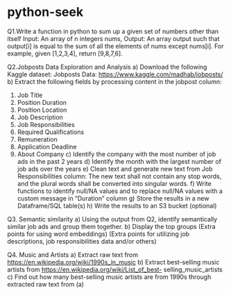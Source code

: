 # python-seek
Q1.Write a function in python to sum up a given set of numbers other than itself
Input: An array of n integers nums,
Output: An array output such that output[i] is equal to the sum of all the elements
of nums except nums[i].
For example, given [1,2,3,4], return [9,8,7,6].

Q2.Jobposts Data Exploration and Analysis
a) Download the following Kaggle dataset:
Jobposts Data: https://www.kaggle.com/madhab/jobposts/
b) Extract the following fields by processing content in the jobpost column:
1. Job Title
2. Position Duration
3. Position Location
4. Job Description
5. Job Responsibilities
6. Required Qualifications
7. Remuneration
8. Application Deadline
9. About Company
c) Identify the company with the most number of job ads in the past 2 years
d) Identify the month with the largest number of job ads over the years
e) Clean text and generate new text from Job Responsibilities column: The new text
shall not contain any stop words, and the plural words shall be converted into
singular words.
f) Write functions to identify null/NA values and to replace null/NA values with a
custom message in “Duration” column
g) Store the results in a new Dataframe/SQL table(s)
h) Write the results to an S3 bucket (optional)

Q3. Semantic similarity
a) Using the output from Q2, identify semantically similar job ads and group them
together.
b) Display the top groups
(Extra points for using word embeddings)
(Extra points for utilizing job descriptions, job responsibilities data and/or others)

Q4. Music and Artists
a) Extract raw text from https://en.wikipedia.org/wiki/1990s_in_music
b) Extract best-selling music artists from https://en.wikipedia.org/wiki/List_of_best-
selling_music_artists
c) Find out how many best-selling music artists are from 1990s through extracted raw
text from (a)

